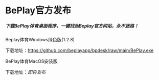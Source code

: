 # BePlay官方发布
##### 下载BePlay体育桌面程序，一键找到Beplay官方网站，永不迷路！

Beplay体育Windows绿色版(1.2.8)

下载地址：<https://github.com/beplayapp/bpdesk/raw/main/BePlay.exe>

BePlay体育MacOS安装版

下载地址：*即将发布*
